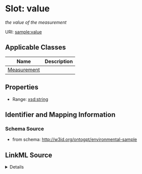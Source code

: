 # Slot: value
_the value of the measurement_


URI: [sample:value](http://w3id.org/ontogpt/environmental-sample/value)



<!-- no inheritance hierarchy -->




## Applicable Classes

| Name | Description |
| --- | --- |
[Measurement](Measurement.md) | 






## Properties

* Range: [xsd:string](xsd:string)







## Identifier and Mapping Information







### Schema Source


* from schema: http://w3id.org/ontogpt/environmental-sample




## LinkML Source

<details>
```yaml
name: value
description: the value of the measurement
from_schema: http://w3id.org/ontogpt/environmental-sample
rank: 1000
alias: value
owner: Measurement
domain_of:
- Measurement
range: string

```
</details>